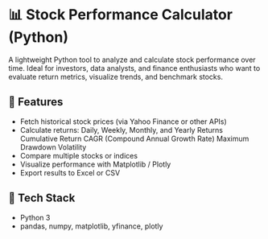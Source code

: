 # 📊 Stock Performance Calculator (Python)

A lightweight Python tool to analyze and calculate stock performance over time. Ideal for investors, data analysts, and finance enthusiasts who want to evaluate return metrics, visualize trends, and benchmark stocks.

## 🔧 Features
- Fetch historical stock prices (via Yahoo Finance or other APIs)
- Calculate returns:
Daily, Weekly, Monthly, and Yearly Returns
Cumulative Return
CAGR (Compound Annual Growth Rate)
Maximum Drawdown
Volatility
- Compare multiple stocks or indices
- Visualize performance with Matplotlib / Plotly
- Export results to Excel or CSV


## 🚀 Tech Stack
- Python 3
- pandas, numpy, matplotlib, yfinance, plotly

